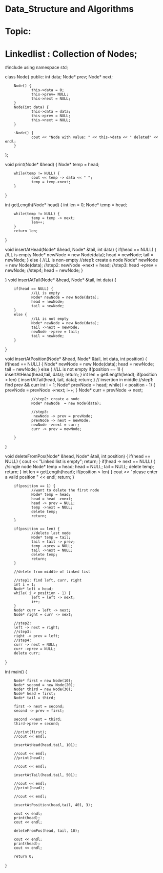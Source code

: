 
  # Data_Structure and Algorithms

# Topic:

# Linkedlist : Collection of Nodes;


#include <iostream>
using namespace std;

class Node{
        public:
        int data;
        Node* prev;
        Node* next;

        Node() {
                this->data = 0;
                this->prev= NULL;
                this->next = NULL;
        }
        Node(int data) {
                this->data = data;
                this->prev = NULL;
                this->next = NULL;
        }

        ~Node() {
                cout << "Node with value: " << this->data << " deleted" << endl;
        }
};

void print(Node* &head) {
        Node* temp = head;

        while(temp != NULL) {
                cout << temp -> data << " ";
                temp = temp->next;
        }
}


int getLength(Node* head) {
        int len = 0;
        Node* temp = head;

        while(temp != NULL) {
                temp = temp -> next;
                len++;
        }
        return len;
}

void insertAtHead(Node* &head, Node* &tail, int data) {
        if(head == NULL) {
                //LL is empty
                Node* newNode = new Node(data);
                head = newNode;
                tail = newNode;
        }
        else {
                //LL is non-empty
                //step1: create a node
                Node* newNode = new Node(data);
                //step2:
                newNode ->next = head;
                //step3:
                head ->prev = newNode;
                //step4;
                head = newNode;
        }

}
void insertAtTail(Node* &head, Node* &tail, int data) {

        if(head == NULL) {
                //LL is empty
                Node* newNode = new Node(data);
                head = newNode;
                tail = newNode;
        }
        else {
                //LL is not empty
                Node* newNode = new Node(data);
                tail ->next = newNode;
                newNode ->prev = tail;
                tail = newNode;
        }

}

void insertAtPosition(Node* &head, Node* &tail, int data, int position) {
        if(head == NULL) {
                Node* newNode = new Node(data);
                head = newNode;
                tail = newNode;
        }
        else {
                //LL is not empty
                if(position == 1) {
                        insertAtHead(head,tail, data);
                        return;
                }
                int len = getLength(head);
                if(position > len) {
                        insertAtTail(head, tail, data);
                        return;
                }
                // insertion in middle
                //step1: find prev && curr
                int i = 1;
                Node* prevNode = head;
                while( i < position - 1) {
                        prevNode = prevNode ->next;
                        i++;
                }
                Node* curr = prevNode -> next;

                //step2: create a node
                Node* newNode  = new Node(data);

                //step3:
                 newNode -> prev = prevNode;
                prevNode -> next = newNode;
                newNode ->next = curr;
                curr -> prev = newNode;
                
        }
}

void deleteFromPos(Node* &head, Node* &tail, int position) {
        if(head == NULL) {
                cout << "Linked list is empty";
                return;
        }
        if(head -> next == NULL) {
                //single node
                Node* temp = head;
                head = NULL;
                tail = NULL;
                delete temp;
                return;
        }
        int len = getLength(head);
        if(position > len) {
                cout << "please enter a valid position " << endl;
                return;
        }

        if(position == 1) {
                //want to delete the first node
                Node* temp = head;
                head = head ->next;
                head -> prev = NULL;
                temp ->next = NULL;
                delete temp;
                return;
        }
        
        if(position == len) {
                //delete last node
                Node* temp = tail;
                tail = tail -> prev;
                temp ->prev = NULL;
                tail ->next = NULL;
                delete temp;
                return;
        }

        //delete from middle of linked list

        //step1: find left, curr, right
        int i = 1;
        Node* left = head;
        while( i < position - 1) {
                left = left -> next;
                i++;
        }
        Node* curr = left -> next;
        Node* right = curr -> next;

        //step2:
        left -> next = right;
        //step3:
        right -> prev = left;
        //step4:
        curr -> next = NULL;
        curr ->prev = NULL;
        delete curr;


}

int main() {

        Node* first = new Node(10);
        Node* second = new Node(20);
        Node* third = new Node(30);
        Node* head = first;
        Node* tail = third;

        first -> next = second;
        second -> prev = first;

        second ->next = third;
        third->prev = second;

        //print(first);
        //cout << endl;

        insertAtHead(head,tail, 101);

        //cout << endl;
        //print(head);

        //cout << endl;

        insertAtTail(head,tail, 501);

        //cout << endl;
        //print(head);

        //cout << endl;

        insertAtPosition(head,tail, 401, 3);

        cout << endl;
        print(head);
        cout << endl;

        deleteFromPos(head, tail, 10);

        cout << endl;
        print(head);
        cout << endl;

        return 0;
}
